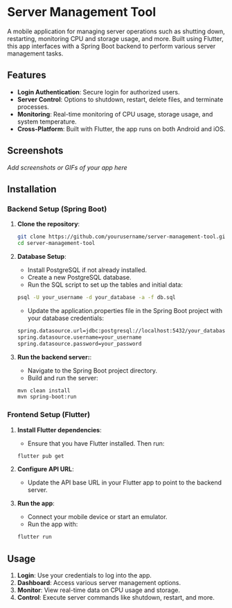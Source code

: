# Server Management Tool

A mobile application for managing server operations such as shutting down, restarting, monitoring CPU and storage usage, and more. Built using Flutter, this app interfaces with a Spring Boot backend to perform various server management tasks.

## Features

- **Login Authentication**: Secure login for authorized users.
- **Server Control**: Options to shutdown, restart, delete files, and terminate processes.
- **Monitoring**: Real-time monitoring of CPU usage, storage usage, and system temperature.
- **Cross-Platform**: Built with Flutter, the app runs on both Android and iOS.

## Screenshots

_Add screenshots or GIFs of your app here_

## Installation

### Backend Setup (Spring Boot)

1. **Clone the repository**:
   ```bash
   git clone https://github.com/yourusername/server-management-tool.git
   cd server-management-tool
   ```

2. **Database Setup**:
   - Install PostgreSQL if not already installed.
   - Create a new PostgreSQL database.
   - Run the SQL script to set up the tables and initial data:
   ```bash
   psql -U your_username -d your_database -a -f db.sql
   ```
   - Update the application.properties file in the Spring Boot project with your database credentials:
   ```bash
   spring.datasource.url=jdbc:postgresql://localhost:5432/your_database
   spring.datasource.username=your_username
   spring.datasource.password=your_password
   ```

3. **Run the backend server:**:
   - Navigate to the Spring Boot project directory.
   - Build and run the server:
   ```bash
   mvn clean install
   mvn spring-boot:run
   ```

### **Frontend Setup (Flutter)**

1. **Install Flutter dependencies**:
   - Ensure that you have Flutter installed. Then run:
   ```bash
   flutter pub get
   ```

2. **Configure API URL**:
   - Update the API base URL in your Flutter app to point to the backend server.

3. **Run the app**:
   - Connect your mobile device or start an emulator.
   - Run the app with:
   ```bash
   flutter run
   ```

## Usage
1. **Login**: Use your credentials to log into the app.
2. **Dashboard**: Access various server management options.
3. **Monitor**: View real-time data on CPU usage and storage.
4. **Control**: Execute server commands like shutdown, restart, and more.